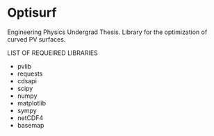 # Optisurf
Engineering Physics Undergrad Thesis. Library for the optimization of curved PV surfaces.

LIST OF REQUEIRED LIBRARIES
- pvlib
- requests
- cdsapi
- scipy
- numpy
- matplotlib
- sympy
- netCDF4
- basemap
